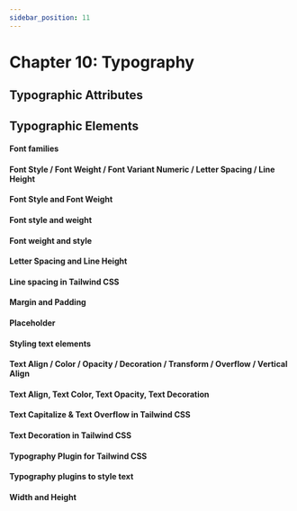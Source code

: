 ```yaml
---
sidebar_position: 11
---
```


# Chapter 10: Typography

## Typographic Attributes

## Typographic Elements

#### Font families

#### Font Style / Font Weight / Font Variant Numeric / Letter Spacing / Line Height

#### Font Style and Font Weight

#### Font style and weight

#### Font weight and style

#### Letter Spacing and Line Height

#### Line spacing in Tailwind CSS

#### Margin and Padding

#### Placeholder

#### Styling text elements

#### Text Align / Color / Opacity / Decoration / Transform / Overflow / Vertical Align

#### Text Align, Text Color, Text Opacity, Text Decoration

#### Text Capitalize & Text Overflow in Tailwind CSS

#### Text Decoration in Tailwind CSS

#### Typography Plugin for Tailwind CSS

#### Typography plugins to style text

#### Width and Height
